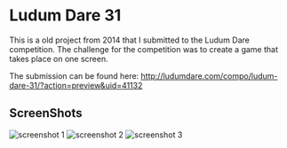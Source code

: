 # Ludum Dare 31

This is a old project from 2014 that I submitted to the Ludum Dare competition. The challenge for the competition was to
create a game that takes place on one screen.

The submission can be found here:
http://ludumdare.com/compo/ludum-dare-31/?action=preview&uid=41132

## ScreenShots
![screenshot 1](http://ludumdare.com/compo/wp-content/compo2/407933/41132-shot0.png)
![screenshot 2](http://ludumdare.com/compo/wp-content/compo2/407933/41132-shot1.png)
![screenshot 3](http://ludumdare.com/compo/wp-content/compo2/407933/41132-shot2.png)